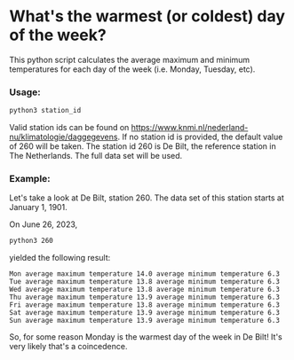 # What's the warmest (or coldest) day of the week?

This python script calculates the average maximum and minimum temperatures for each day of the week (i.e. Monday, Tuesday, etc).

### Usage: ###
``` bash
python3 station_id
```
Valid station ids can be found on https://www.knmi.nl/nederland-nu/klimatologie/daggegevens. If no station id is provided, the default value of 260 will be taken. The station id 260 is De Bilt, the reference station in The Netherlands. The full data set will be used. 

### Example: ###
Let's take a look at De Bilt, station 260. The data set of this station starts at January 1, 1901.

On June 26, 2023, 
``` bash
python3 260
```
yielded the following result:
```
Mon average maximum temperature 14.0 average minimum temperature 6.3
Tue average maximum temperature 13.8 average minimum temperature 6.3
Wed average maximum temperature 13.8 average minimum temperature 6.3
Thu average maximum temperature 13.9 average minimum temperature 6.3
Fri average maximum temperature 13.8 average minimum temperature 6.3
Sat average maximum temperature 13.9 average minimum temperature 6.3
Sun average maximum temperature 13.9 average minimum temperature 6.3
```
So, for some reason Monday is the warmest day of the week in De Bilt! It's very likely that's a coincedence.

